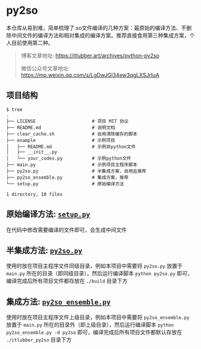 # py2so

本仓库从易到难，简单梳理了.so文件编译的几种方案：最原始的编译方法、不删除中间文件的编译方法和相对集成的编译方案。推荐直接食用第三种集成方案，个人目前使用第二种。

> 博客文章地址: https://itlubber.art/archives/python-py2so
> 
> 微信公众号文章地址: https://mp.weixin.qq.com/s/LgDwJGl34ew3qgLXSJrIuA


## 项目结构

```
$ tree
.
├── LICENSE                     # 项目 MIT 协议
├── README.md                   # 说明文档
├── clear_cache.sh              # 自用清除缓存的脚本
├── example                     # 示例项目
│   ├── README.md               # 示例非python文件
│   ├── __init__.py
│   └── your_codes.py           # 示例python文件
├── main.py                     # 示例项目主程序脚本
├── py2so.py                    # 半集成方案，自用且推荐
├── py2so_ensemble.py           # 集成方案，推荐
└── setup.py                    # 原始编译方法

1 directory, 10 files
```

## 原始编译方法: [`setup.py`](https://github.com/itlubber/py2so/blob/main/setup.py)

在代码中修改需要编译的文件即可，会生成中间文件

## 半集成方法: [`py2so.py`](https://github.com/itlubber/py2so/blob/main/py2so.py)

使用时放在项目主程序文件同级目录，例如本项目中需要将 `py2so.py` 放置于 `main.py` 所在的目录（即同级目录），然后运行编译脚本 `python py2so.py` 即可，编译完成后所有项目文件都存放在 `./build` 目录下方

## 集成方法: [`py2so_ensemble.py`](https://github.com/itlubber/py2so/blob/main/py2so_ensemble.py)

使用时放在项目主程序文件上级目录，例如本项目中需要将 `py2so_ensemble.py` 放置于 `main.py` 所在的目录外（即上级目录），然后运行编译脚本 `python py2so_ensemble.py -d py2so` 即可，编译完成后所有项目文件都默认存放在 `./itlubber_py2so` 目录下方
